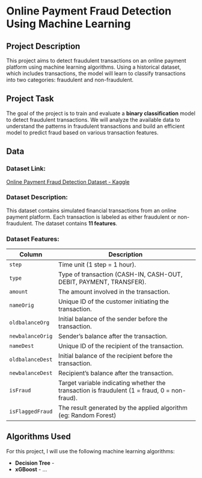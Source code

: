 # Online Payment Fraud Detection Using Machine Learning

## Project Description
This project aims to detect fraudulent transactions on an online payment platform using machine learning algorithms. Using a historical dataset, which includes transactions, the model will learn to classify transactions into two categories: fraudulent and non-fraudulent.

## Project Task
The goal of the project is to train and evaluate a **binary classification** model to detect fraudulent transactions. We will analyze the available data to understand the patterns in fraudulent transactions and build an efficient model to predict fraud based on various transaction features.

## Data

### Dataset Link:
[Online Payment Fraud Detection Dataset - Kaggle](https://www.kaggle.com/datasets/jainilcoder/online-payment-fraud-detection/data)

### Dataset Description:
This dataset contains simulated financial transactions from an online payment platform. Each transaction is labeled as either fraudulent or non-fraudulent. The dataset contains **11 features**.

### Dataset Features:

| Column            | Description                                                    |
|-------------------|----------------------------------------------------------------|
| `step`            | Time unit (1 step = 1 hour).                                   |
| `type`            | Type of transaction (CASH-IN, CASH-OUT, DEBIT, PAYMENT, TRANSFER). |
| `amount`          | The amount involved in the transaction.                        |
| `nameOrig`        | Unique ID of the customer initiating the transaction.          |
| `oldbalanceOrg`   | Initial balance of the sender before the transaction.          |
| `newbalanceOrig`  | Sender’s balance after the transaction.                        |
| `nameDest`        | Unique ID of the recipient of the transaction.                 |
| `oldbalanceDest`  | Initial balance of the recipient before the transaction.       |
| `newbalanceDest`  | Recipient’s balance after the transaction.                     |
| `isFraud`         | Target variable indicating whether the transaction is fraudulent (1 = fraud, 0 = non-fraud). |
| `isFlaggedFraud`  | The result generated by the applied algorithm (eg: Random Forest)|

## Algorithms Used
For this project, I will use the following machine learning algorithms:
- **Decision Tree** -
- **xGBoost** -
...
